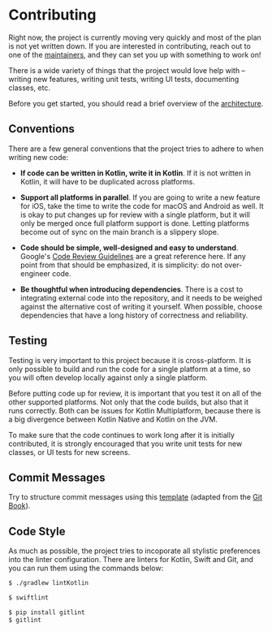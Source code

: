 # Contributing

Right now, the project is currently moving very quickly and most of the plan is not yet written down. If you are interested in contributing, reach out to one of the [maintainers](../.github/CODEOWNERS), and they can set you up with something to work on!

There is a wide variety of things that the project would love help with – writing new features, writing unit tests, writing UI tests, documenting classes, etc.

Before you get started, you should read a brief overview of the [architecture](ARCHITECTURE.md).

## Conventions

There are a few general conventions that the project tries to adhere to when writing new code:

- **If code can be written in Kotlin, write it in Kotlin**. If it is not written in Kotlin, it will have to be duplicated across platforms.

- **Support all platforms in parallel**. If you are going to write a new feature for iOS, take the time to write the code for macOS and Android as well. It is okay to put changes up for review with a single platform, but it will only be merged once full platform support is done. Letting platforms become out of sync on the main branch is a slippery slope.

- **Code should be simple, well-designed and easy to understand**. Google's [Code Review Guidelines](https://google.github.io/eng-practices/review/reviewer/looking-for.html) are a great reference here. If any point from that should be emphasized, it is simplicity: do not over-engineer code.

- **Be thoughtful when introducing dependencies**. There is a cost to integrating external code into the repository, and it needs to be weighed against the alternative cost of writing it yourself. When possible, choose dependencies that have a long history of correctness and reliability.

## Testing

Testing is very important to this project because it is cross-platform. It is only possible to build and run the code for a single platform at a time, so you will often develop locally against only a single platform.

Before putting code up for review, it is important that you test it on all of the other supported platforms. Not only that the code builds, but also that it runs correctly. Both can be issues for Kotlin Multiplatform, because there is a big divergence between Kotlin Native and Kotlin on the JVM.

To make sure that the code continues to work long after it is initially contributed, it is strongly encouraged that you write unit tests for new classes, or UI tests for new screens.

## Commit Messages

Try to structure commit messages using this [template](COMMIT.md) (adapted from the [Git Book](https://www.git-scm.com/book/en/v2/Distributed-Git-Contributing-to-a-Project#_commit_guidelines)).

## Code Style

As much as possible, the project tries to incoporate all stylistic preferences into the linter configuration. There are linters for Kotlin, Swift and Git, and you can run them using the commands below:

```bash
$ ./gradlew lintKotlin
```

```bash
$ swiftlint
```

```bash
$ pip install gitlint
$ gitlint
```
